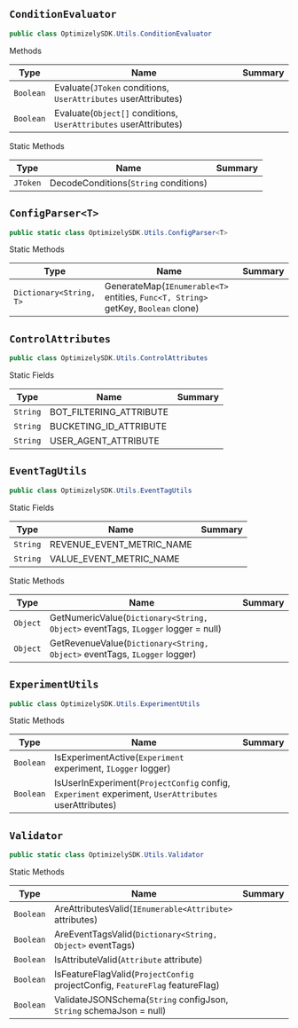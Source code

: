 ## `ConditionEvaluator`

```csharp
public class OptimizelySDK.Utils.ConditionEvaluator

```

Methods

| Type | Name | Summary | 
| --- | --- | --- | 
| `Boolean` | Evaluate(`JToken` conditions, `UserAttributes` userAttributes) |  | 
| `Boolean` | Evaluate(`Object[]` conditions, `UserAttributes` userAttributes) |  | 


Static Methods

| Type | Name | Summary | 
| --- | --- | --- | 
| `JToken` | DecodeConditions(`String` conditions) |  | 


## `ConfigParser<T>`

```csharp
public static class OptimizelySDK.Utils.ConfigParser<T>

```

Static Methods

| Type | Name | Summary | 
| --- | --- | --- | 
| `Dictionary<String, T>` | GenerateMap(`IEnumerable<T>` entities, `Func<T, String>` getKey, `Boolean` clone) |  | 


## `ControlAttributes`

```csharp
public class OptimizelySDK.Utils.ControlAttributes

```

Static Fields

| Type | Name | Summary | 
| --- | --- | --- | 
| `String` | BOT_FILTERING_ATTRIBUTE |  | 
| `String` | BUCKETING_ID_ATTRIBUTE |  | 
| `String` | USER_AGENT_ATTRIBUTE |  | 


## `EventTagUtils`

```csharp
public class OptimizelySDK.Utils.EventTagUtils

```

Static Fields

| Type | Name | Summary | 
| --- | --- | --- | 
| `String` | REVENUE_EVENT_METRIC_NAME |  | 
| `String` | VALUE_EVENT_METRIC_NAME |  | 


Static Methods

| Type | Name | Summary | 
| --- | --- | --- | 
| `Object` | GetNumericValue(`Dictionary<String, Object>` eventTags, `ILogger` logger = null) |  | 
| `Object` | GetRevenueValue(`Dictionary<String, Object>` eventTags, `ILogger` logger) |  | 


## `ExperimentUtils`

```csharp
public class OptimizelySDK.Utils.ExperimentUtils

```

Static Methods

| Type | Name | Summary | 
| --- | --- | --- | 
| `Boolean` | IsExperimentActive(`Experiment` experiment, `ILogger` logger) |  | 
| `Boolean` | IsUserInExperiment(`ProjectConfig` config, `Experiment` experiment, `UserAttributes` userAttributes) |  | 


## `Validator`

```csharp
public static class OptimizelySDK.Utils.Validator

```

Static Methods

| Type | Name | Summary | 
| --- | --- | --- | 
| `Boolean` | AreAttributesValid(`IEnumerable<Attribute>` attributes) |  | 
| `Boolean` | AreEventTagsValid(`Dictionary<String, Object>` eventTags) |  | 
| `Boolean` | IsAttributeValid(`Attribute` attribute) |  | 
| `Boolean` | IsFeatureFlagValid(`ProjectConfig` projectConfig, `FeatureFlag` featureFlag) |  | 
| `Boolean` | ValidateJSONSchema(`String` configJson, `String` schemaJson = null) |  | 


